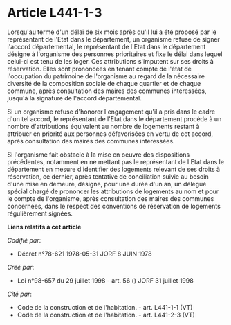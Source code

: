 # Article L441-1-3

Lorsqu'au terme d'un délai de six mois après qu'il lui a été proposé par le représentant de l'Etat dans le département, un
organisme refuse de signer l'accord départemental, le représentant de l'Etat dans le département désigne à l'organisme des
personnes prioritaires et fixe le délai dans lequel celui-ci est tenu de les loger. Ces attributions s'imputent sur ses
droits à réservation. Elles sont prononcées en tenant compte de l'état de l'occupation du patrimoine de l'organisme au regard
de la nécessaire diversité de la composition sociale de chaque quartier et de chaque commune, après consultation des maires
des communes intéressées, jusqu'à la signature de l'accord départemental.

Si un organisme refuse d'honorer l'engagement qu'il a pris dans le cadre d'un tel accord, le représentant de l'Etat dans le
département procède à un nombre d'attributions équivalent au nombre de logements restant à attribuer en priorité aux
personnes défavorisées en vertu de cet accord, après consultation des maires des communes intéressées.

Si l'organisme fait obstacle à la mise en oeuvre des dispositions précédentes, notamment en ne mettant pas le représentant de
l'Etat dans le département en mesure d'identifier des logements relevant de ses droits à réservation, ce dernier, après
tentative de conciliation suivie au besoin d'une mise en demeure, désigne, pour une durée d'un an, un délégué spécial chargé
de prononcer les attributions de logements au nom et pour le compte de l'organisme, après consultation des maires des
communes concernées, dans le respect des conventions de réservation de logements régulièrement signées.

**Liens relatifs à cet article**

_Codifié par_:

  - Décret n°78-621 1978-05-31 JORF 8 JUIN 1978

_Créé par_:

  - Loi n°98-657 du 29 juillet 1998 - art. 56 () JORF 31 juillet 1998

_Cité par_:

  - Code de la construction et de l'habitation. - art. L441-1-1 (VT)
  - Code de la construction et de l'habitation. - art. L441-2-3 (VT)
